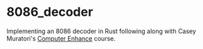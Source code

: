 # 8086_decoder
Implementing an 8086 decoder in Rust following along with Casey Muratori's [Computer Enhance](https://www.computerenhance.com/) course. 
